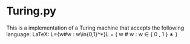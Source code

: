 # Turing.py
This is a implementation of a Turing machine that accepts the following language:  LaTeX: L=\{w\#w : w\in\{0,1\}^*\}L = { w # w : w ∈ { 0 , 1 } ∗ }


